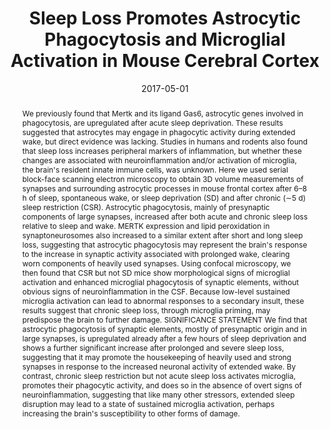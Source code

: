 ---
title: Sleep Loss Promotes Astrocytic Phagocytosis and Microglial Activation in Mouse
  Cerebral Cortex

# Authors
# A YAML list of author names
# If you created a profile for a user (e.g. the default `admin` user at `content/authors/admin/`), 
# write the username (folder name) here, and it will be replaced with their full name and linked to their profile.
authors:
- Michele Bellesi
- Luisa de Vivo
- Mattia Chini
- Francesca Gilli
- Giulio Tononi
- Chiara Cirelli

# Author notes (such as 'Equal Contribution')
# A YAML list of notes for each author in the above `authors` list
author_notes: []

date: '2017-05-01'

# Date to publish webpage (NOT necessarily Bibtex publication's date).
publishDate: '2025-07-30T09:57:39.055866Z'

# Publication type.
# A single CSL publication type but formatted as a YAML list (for Hugo requirements).
publication_types:
- article-journal

# Publication name and optional abbreviated publication name.
publication: 'Journal of Neuroscience'
publication_short: ''

doi: 10.1523/JNEUROSCI.3981-16.2017

abstract: We previously found that Mertk and its ligand Gas6, astrocytic genes involved
  in phagocytosis, are upregulated after acute sleep deprivation. These results suggested
  that astrocytes may engage in phagocytic activity during extended wake, but direct
  evidence was lacking. Studies in humans and rodents also found that sleep loss increases
  peripheral markers of inflammation, but whether these changes are associated with
  neuroinflammation and/or activation of microglia, the brain's resident innate immune
  cells, was unknown. Here we used serial block-face scanning electron microscopy
  to obtain 3D volume measurements of synapses and surrounding astrocytic processes
  in mouse frontal cortex after 6–8 h of sleep, spontaneous wake, or sleep deprivation
  (SD) and after chronic (∼5 d) sleep restriction (CSR). Astrocytic phagocytosis,
  mainly of presynaptic components of large synapses, increased after both acute and
  chronic sleep loss relative to sleep and wake. MERTK expression and lipid peroxidation
  in synaptoneurosomes also increased to a similar extent after short and long sleep
  loss, suggesting that astrocytic phagocytosis may represent the brain's response
  to the increase in synaptic activity associated with prolonged wake, clearing worn
  components of heavily used synapses. Using confocal microscopy, we then found that
  CSR but not SD mice show morphological signs of microglial activation and enhanced
  microglial phagocytosis of synaptic elements, without obvious signs of neuroinflammation
  in the CSF. Because low-level sustained microglia activation can lead to abnormal
  responses to a secondary insult, these results suggest that chronic sleep loss,
  through microglia priming, may predispose the brain to further damage. SIGNIFICANCE
  STATEMENT We find that astrocytic phagocytosis of synaptic elements, mostly of presynaptic
  origin and in large synapses, is upregulated already after a few hours of sleep
  deprivation and shows a further significant increase after prolonged and severe
  sleep loss, suggesting that it may promote the housekeeping of heavily used and
  strong synapses in response to the increased neuronal activity of extended wake.
  By contrast, chronic sleep restriction but not acute sleep loss activates microglia,
  promotes their phagocytic activity, and does so in the absence of overt signs of
  neuroinflammation, suggesting that like many other stressors, extended sleep disruption
  may lead to a state of sustained microglia activation, perhaps increasing the brain's
  susceptibility to other forms of damage.

# Summary. An optional shortened abstract.
summary: ''

tags:
- astrocyte
- cortex
- microglia
- mouse
- sleep
- sleep deprivation

# Display this page in a list of Featured pages?
featured: false

# Links
url_pdf: ''
url_code: ''
url_dataset: ''
url_poster: ''
url_project: ''
url_slides: ''
url_source: ''
url_video: ''


# Publication image
# Add an image named `featured.jpg/png` to your page's folder then add a caption below.
image:
  caption: 'Major difference between the microglia of control and chronic sleep-restricted mice'
  focal_point: ''
  preview_only: false

# Associated Projects (optional).
#   Associate this publication with one or more of your projects.
#   Simply enter your project's folder or file name without extension.
#   E.g. `projects: ['internal-project']` links to `content/project/internal-project/index.md`.
#   Otherwise, set `projects: []`.
projects: []

---